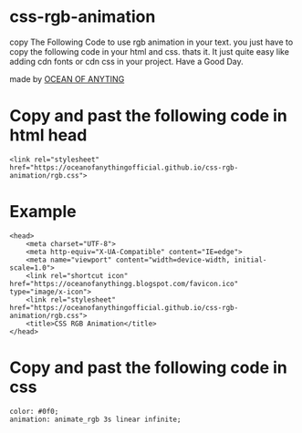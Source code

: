 # css-rgb-animation

copy The Following Code to use rgb animation in your text.
you just have to copy the following code in your html and css. thats it.
It just quite easy like adding cdn fonts or cdn css in your project. Have a Good Day.

made by [OCEAN OF ANYTING](https://oceanofanythingg.blogspot.com)

# Copy and past the following code in html head
```shell
<link rel="stylesheet" href="https://oceanofanythingofficial.github.io/css-rgb-animation/rgb.css">
```

# Example
```shell
<head>
    <meta charset="UTF-8">
    <meta http-equiv="X-UA-Compatible" content="IE=edge">
    <meta name="viewport" content="width=device-width, initial-scale=1.0">
    <link rel="shortcut icon" href="https://oceanofanythingg.blogspot.com/favicon.ico" type="image/x-icon">
    <link rel="stylesheet" href="https://oceanofanythingofficial.github.io/css-rgb-animation/rgb.css">
    <title>CSS RGB Animation</title>
</head>
```
 

  # Copy and past the following code in css

```shell
color: #0f0;
animation: animate_rgb 3s linear infinite;
```
    
